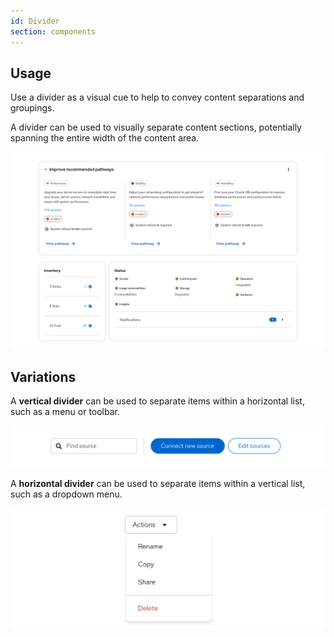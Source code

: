 ```yaml
---
id: Divider
section: components
---
```


## Usage
Use a divider as a visual cue to help to convey content separations and groupings.

A divider can be used to visually separate content sections, potentially spanning the entire width of the content area. 

![Horizontal dividers in a dashboard](./img/dashboard-dividers.png)

## Variations

A **vertical divider** can be used to separate items within a horizontal list, such as a menu or toolbar. 

![Example of vertical divider in use to separate actions](./img/vertical-divider.png)

A **horizontal divider** can be used to separate items within a vertical list, such as a dropdown menu.

![Horizontal divider that separates options in dropdown menu](./img/menu-divider.png)